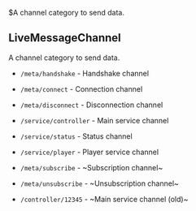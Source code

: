 $A channel category to send data.
## LiveMessageChannel
A channel category to send data.

- `/meta/handshake` - Handshake channel

- `/meta/connect` - Connection channel

- `/meta/disconnect` - Disconnection channel

- `/service/controller` - Main service channel

- `/service/status` - Status channel

- `/service/player` - Player service channel

- `/meta/subscribe` - ~Subscription channel~

- `/meta/unsubscribe` - ~Unsubscription channel~

- `/controller/12345` - ~Main service channel (old)~
